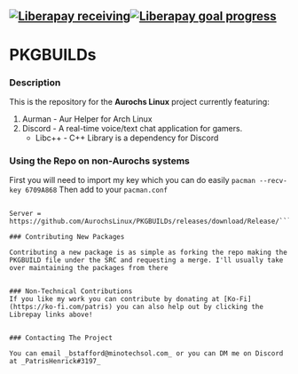 
[![Liberapay receiving](https://img.shields.io/liberapay/receives/Aurochs.svg?style=for-the-badge)](https://liberapay.com/Aurochs/)[![Liberapay goal progress](https://img.shields.io/liberapay/goal/Aurochs.svg?style=for-the-badge)](https://liberapay.com/Aurochs/)
---
# PKGBUILDs

### Description
This is the repository for the **Aurochs Linux** project currently featuring:

1. Aurman - Aur Helper for Arch Linux
2. Discord - A real-time voice/text chat application for gamers.
    * Libc++ - C++ Library is a dependency for Discord

### Using the Repo on non-Aurochs systems
First you will need to import my key which you can do easily `pacman --recv-key 6709A868`
Then add to your `pacman.conf`
```[aurochs]

Server = https://github.com/AurochsLinux/PKGBUILDs/releases/download/Release/```

### Contributing New Packages

Contributing a new package is as simple as forking the repo making the PKGBUILD file under the SRC and requesting a merge. I'll usually take over maintaining the packages from there


### Non-Technical Contributions
If you like my work you can contribute by donating at [Ko-Fi](https://ko-fi.com/patris) you can also help out by clicking the Librepay links above!


### Contacting The Project

You can email _bstafford@minotechsol.com_ or you can DM me on Discord at _PatrisHenrick#3197_
